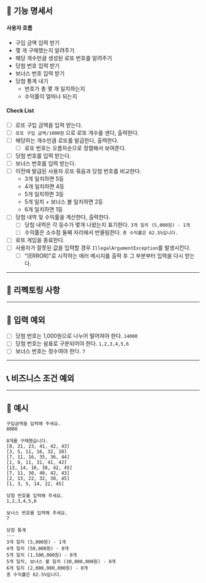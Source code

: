 
## 📌 기능 명세서

#### 사용자 흐름
- 구입 금액 입력 받기
- 몇 개 구매했는지 알려주기
- 해당 개수만큼 생성된 로또 번호를 알려주기
- 당첨 번호 입력 받기
- 보너스 번호 입력 받기
- 당첨 통계 내기
  - 번호가 총 몇 개 일치하는지
  - 수익률이 얼마나 되는지


#### Check List
- [ ] 로또 구입 금액을 입력 받는다.
- [ ] `로또 구입 금액/1000원` 으로 로또 개수를 센다, 출력한다.
- [ ] 해당하는 개수만큼 로또를 발급한다, 출력한다.
  - [ ] 로또 번호는 오름차순으로 정렬해서 보여준다.
- [ ] 당첨 번호를 입력 받는다.
- [ ] 보너스 번호를 입력 받는다.
- [ ] 이전에 발급된 사용자 로또 묶음과 당첨 번호를 비교한다.
  - 3개 일치하면 5등
  - 4개 일치하면 4등
  - 5개 일치하면 3등
  - 5개 일치 + 보너스 볼 일치하면 2등
  - 6개 일치하면 1등
- [ ] 당첨 내역 및 수익률을 계산한다, 출력한다.
  - [ ] 당첨 내역은 각 등수가 몇개 나왔는지 표기한다. `3개 일치 (5,000원) - 1개`
  - [ ] 수익률은 소수점 둘째 자리에서 반올림한다. `총 수익률은 62.5%입니다.`
- [ ] 로또 게임을 종료한다.
- [ ] 사용자가 잘못된 값을 입력할 경우 `IllegalArgumentException`를 발생시킨다.
  - [ ] "[ERROR]"로 시작하는 에러 메시지를 출력 후 그 부분부터 입력을 다시 받는다.

---

## 🚀 리펙토링 사항

---

## 🔮 입력 예외
- [ ] 당첨 번호는 1,000원으로 나누어 떨어져야 한다. `14000`
- [ ] 당첨 번호는 쉼표로 구분되어야 한다. `1,2,3,4,5,6`
- [ ] 보너스 번호는 정수여야 한다. `7`

---

## 📞 비즈니스 조건 예외


---

## 🔎 예시


```
구입금액을 입력해 주세요.
8000

8개를 구매했습니다.
[8, 21, 23, 41, 42, 43] 
[3, 5, 11, 16, 32, 38] 
[7, 11, 16, 35, 36, 44] 
[1, 8, 11, 31, 41, 42] 
[13, 14, 16, 38, 42, 45] 
[7, 11, 30, 40, 42, 43] 
[2, 13, 22, 32, 38, 45] 
[1, 3, 5, 14, 22, 45]

당첨 번호를 입력해 주세요.
1,2,3,4,5,6

보너스 번호를 입력해 주세요.
7

당첨 통계
---
3개 일치 (5,000원) - 1개
4개 일치 (50,000원) - 0개
5개 일치 (1,500,000원) - 0개
5개 일치, 보너스 볼 일치 (30,000,000원) - 0개
6개 일치 (2,000,000,000원) - 0개
총 수익률은 62.5%입니다.
```